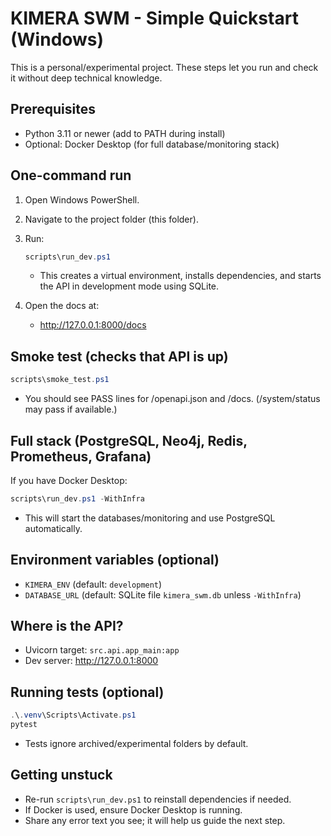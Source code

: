 # KIMERA SWM - Simple Quickstart (Windows)

This is a personal/experimental project. These steps let you run and check it without deep technical knowledge.

## Prerequisites
- Python 3.11 or newer (add to PATH during install)
- Optional: Docker Desktop (for full database/monitoring stack)

## One-command run
1. Open Windows PowerShell.
2. Navigate to the project folder (this folder).
3. Run:
   ```powershell
   scripts\run_dev.ps1
   ```
   - This creates a virtual environment, installs dependencies, and starts the API in development mode using SQLite.

4. Open the docs at:
   - http://127.0.0.1:8000/docs

## Smoke test (checks that API is up)
```powershell
scripts\smoke_test.ps1
```
- You should see PASS lines for /openapi.json and /docs. (/system/status may pass if available.)

## Full stack (PostgreSQL, Neo4j, Redis, Prometheus, Grafana)
If you have Docker Desktop:
```powershell
scripts\run_dev.ps1 -WithInfra
```
- This will start the databases/monitoring and use PostgreSQL automatically.

## Environment variables (optional)
- `KIMERA_ENV` (default: `development`)
- `DATABASE_URL` (default: SQLite file `kimera_swm.db` unless `-WithInfra`)

## Where is the API?
- Uvicorn target: `src.api.app_main:app`
- Dev server: http://127.0.0.1:8000

## Running tests (optional)
```powershell
.\.venv\Scripts\Activate.ps1
pytest
```
- Tests ignore archived/experimental folders by default.

## Getting unstuck
- Re-run `scripts\run_dev.ps1` to reinstall dependencies if needed.
- If Docker is used, ensure Docker Desktop is running.
- Share any error text you see; it will help us guide the next step. 